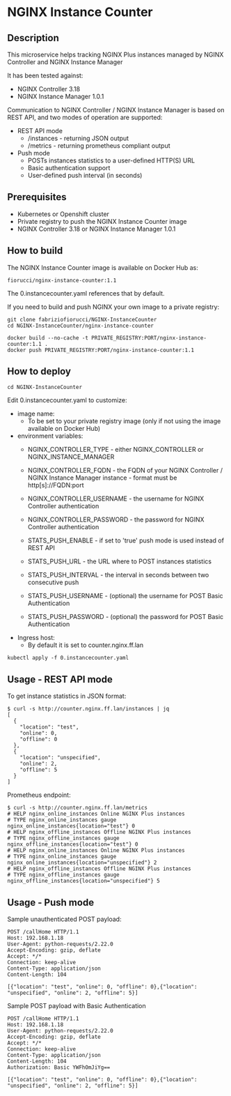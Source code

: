 # NGINX Instance Counter

## Description

This microservice helps tracking NGINX Plus instances managed by NGINX Controller and NGINX Instance Manager

It has been tested against:

- NGINX Controller 3.18
- NGINX Instance Manager 1.0.1

Communication to NGINX Controller / NGINX Instance Manager is based on REST API, and two modes of operation are supported:

- REST API mode
  - /instances - returning JSON output
  - /metrics - returning prometheus compliant output
- Push mode
  - POSTs instances statistics to a user-defined HTTP(S) URL
  - Basic authentication support
  - User-defined push interval (in seconds)

## Prerequisites

- Kubernetes or Openshift cluster
- Private registry to push the NGINX Instance Counter image
- NGINX Controller 3.18 or NGINX Instance Manager 1.0.1

## How to build

The NGINX Instance Counter image is available on Docker Hub as:

```
fiorucci/nginx-instance-counter:1.1
```

The 0.instancecounter.yaml references that by default.

If you need to build and push NGINX your own image to a private registry:

```
git clone fabriziofiorucci/NGINX-InstanceCounter
cd NGINX-InstanceCounter/nginx-instance-counter

docker build --no-cache -t PRIVATE_REGISTRY:PORT/nginx-instance-counter:1.1 .
docker push PRIVATE_REGISTRY:PORT/nginx-instance-counter:1.1
```

## How to deploy

```
cd NGINX-InstanceCounter
```

Edit 0.instancecounter.yaml to customize:

- image name:
  - To be set to your private registry image (only if not using the image available on Docker Hub)
- environment variables:
  - NGINX_CONTROLLER_TYPE - either NGINX_CONTROLLER or NGINX_INSTANCE_MANAGER
  - NGINX_CONTROLLER_FQDN - the FQDN of your NGINX Controller / NGINX Instance Manager instance - format must be http[s]://FQDN:port
  - NGINX_CONTROLLER_USERNAME - the username for NGINX Controller authentication
  - NGINX_CONTROLLER_PASSWORD - the password for NGINX Controller authentication

  - STATS_PUSH_ENABLE - if set to 'true' push mode is used instead of REST API
  - STATS_PUSH_URL - the URL where to POST instances statistics
  - STATS_PUSH_INTERVAL - the interval in seconds between two consecutive push
  - STATS_PUSH_USERNAME - (optional) the username for POST Basic Authentication
  - STATS_PUSH_PASSWORD - (optional) the password for POST Basic Authentication
- Ingress host:
  - By default it is set to counter.nginx.ff.lan

```
kubectl apply -f 0.instancecounter.yaml
```

## Usage - REST API mode

To get instance statistics in JSON format:

```
$ curl -s http://counter.nginx.ff.lan/instances | jq
[
  {
    "location": "test",
    "online": 0,
    "offline": 0
  },
  {
    "location": "unspecified",
    "online": 2,
    "offline": 5
  }
]
```

Prometheus endpoint:

```
$ curl -s http://counter.nginx.ff.lan/metrics
# HELP nginx_online_instances Online NGINX Plus instances
# TYPE nginx_online_instances gauge
nginx_online_instances{location="test"} 0
# HELP nginx_offline_instances Offline NGINX Plus instances
# TYPE nginx_offline_instances gauge
nginx_offline_instances{location="test"} 0
# HELP nginx_online_instances Online NGINX Plus instances
# TYPE nginx_online_instances gauge
nginx_online_instances{location="unspecified"} 2
# HELP nginx_offline_instances Offline NGINX Plus instances
# TYPE nginx_offline_instances gauge
nginx_offline_instances{location="unspecified"} 5
```

## Usage - Push mode

Sample unauthenticated POST payload:

```
POST /callHome HTTP/1.1
Host: 192.168.1.18
User-Agent: python-requests/2.22.0
Accept-Encoding: gzip, deflate
Accept: */*
Connection: keep-alive
Content-Type: application/json
Content-Length: 104

[{"location": "test", "online": 0, "offline": 0},{"location": "unspecified", "online": 2, "offline": 5}]
```

Sample POST payload with Basic Authentication

```
POST /callHome HTTP/1.1
Host: 192.168.1.18
User-Agent: python-requests/2.22.0
Accept-Encoding: gzip, deflate
Accept: */*
Connection: keep-alive
Content-Type: application/json
Content-Length: 104
Authorization: Basic YWFhOmJiYg==

[{"location": "test", "online": 0, "offline": 0},{"location": "unspecified", "online": 2, "offline": 5}]
```
